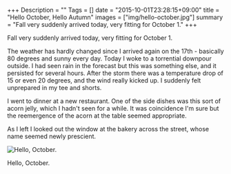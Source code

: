 +++
Description = ""
Tags = []
date = "2015-10-01T23:28:15+09:00"
title = "Hello October, Hello Autumn"
images = ["img/hello-october.jpg"]
summary = "Fall very suddenly arrived today, very fitting for October 1."
+++

Fall very suddenly arrived today, very fitting for October 1.

The weather has hardly changed since I arrived again on the 17th - basically 80 degrees and sunny every day. Today I woke to a torrential downpour outside. I had seen rain in the forecast but this was something else, and it persisted for several hours. After the storm there was a temperature drop of 15 or even 20 degrees, and the wind really kicked up. I suddenly felt unprepared in my tee and shorts.

I went to dinner at a new restaurant. One of the side dishes was this sort of acorn jelly, which I hadn't seen for a while. It was coincidence I'm sure but the reemergence of the acorn at the table seemed appropriate.

As I left I looked out the window at the bakery across the street, whose name seemed newly prescient.

![Hello, October.](/img/hello-october.jpg)

Hello, October. 
